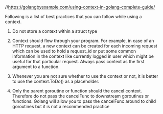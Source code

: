 //https://golangbyexample.com/using-context-in-golang-complete-guide/

Following is a list of best practices that you can follow while using a context.
1. Do not store a context within a struct type

2. Context should flow through your program. For example, in case of an HTTP request, a new context can be created for each incoming request which can be used to hold a request_id or put some common information in the context like currently logged in user which might be useful for that particular request.
Always pass context as the first argument to a function.

3. Whenever you are not sure whether to use the context or not, it is better to use the context.ToDo() as a placeholder.

4. Only the parent goroutine or function should the cancel context. Therefore do not pass the cancelFunc to downstream goroutines or functions. Golang will allow you to pass the cancelFunc around to child goroutines but it is not a recommended practice